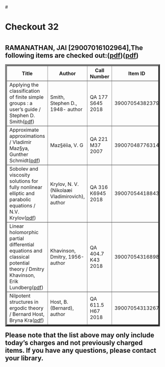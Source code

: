 #<h1>Checkout 32<h1>
<h2>RAMANATHAN, JAI [29007016102964],The following items are checked out:(<a href="https://drive.google.com/file/d/12pYgtgQBLEgjJVDh1608shovLOmvtZ_q/view?usp=sharing">pdf</a>)(<a href="https://drive.google.com/file/d/1vq-H8MMPQ9kDIVVtuGTzuj8oYyxoiqCw/view?usp=sharing">pdf</a>)
<table border="5">
<tbody>
<tr>
<th>Title</th>
<th>Author</th>
<th>Call Number</th>
<th>Item ID</th>
<th>Date Charged</th>
<th>Date Due</th>
</tr>
<tr>
<td>Applying the classification of finite simple groups : a user’s guide / Stephen D. Smith(<a href="https://drive.google.com/file/d/1XddlAiZNdKm5xxYCdLNMuI6s_tMJwkjb/view?usp=sharing">pdf</a>)</td>
<td>Smith, Stephen D., 1948- author</td>
<td>QA 177 S645 2018</td>
<td>39007054382379</td>
<td>26 Feb 2019</td>
<td>12 Mar 2019</td>
</tr>
<tr>
<td>Approximate approximations / Vladimir Maz§ya, Gunther Schmidt(<a href="https://drive.google.com/file/d/1nNB_mz2QU7lMhJpaExLVP3frBGdHr1N-/view?usp=sharing">pdf</a>)</td>
<td>Maz§ëiìa, V. G</td>
<td>QA 221 M37 2007</td>
<td>39007048776314</td>
<td>26 Feb 2019</td>
<td>12 Mar 2019</td>
</tr>
<tr>
<td>Sobolev and viscosity solutions for fully nonlinear elliptic and parabolic equations / N.V. Krylov(<a href="https://drive.google.com/file/d/1qHWdBiZdypgsdc4nTbdJ3lo1cY-XpfAr/view?usp=sharing">pdf</a>)</td>
<td>Krylov, N. V. (Nikolaæi Vladimirovich), author</td>
<td>QA 316 K6945 2018</td>
<td>39007054418843</td>
<td>26 Feb 2019</td>
<td>12 Mar 2019</td>
</tr>
<tr>
<td>Linear holomorphic partial differential equations and classical potential theory / Dmitry Khavinson, Erik Lundberg(<a href="https://drive.google.com/file/d/1dKVXgZlSOWvXN0hyEwqqo_kbr43xNpYD/view?usp=sharing">pdf</a>)</td>
<td>Khavinson, Dmitry, 1956- author</td>
<td>QA 404.7 K43 2018</td>
<td>39007054316898</td>
<td>26 Feb 2019</td>
<td>12 Mar 2019</td>
</tr>
<tr>
<td>Nilpotent structures in ergodic theory / Bernard Host, Bryna Kra(<a href="https://drive.google.com/file/d/1AFY5a3b_4_yeBpS0ZCx5DzJGmVDM_Fgi/view?usp=sharing">pdf</a>)</td>
<td>Host, B. (Bernard), author</td>
<td>QA 611.5 H67 2018</td>
<td>39007054313267</td>
<td>26 Feb 2019</td>
<td>12 Mar 2019</td>
</tr>
</tbody>
</table>
Please note that the list above may only include today’s charges and not previously charged items. If you have any questions, please contact your library.<h2>
